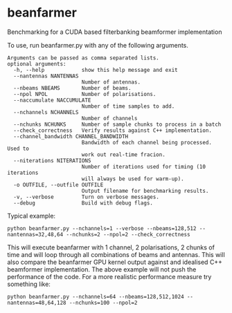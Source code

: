 # beanfarmer
Benchmarking for a CUDA based filterbanking beamformer implementation

To use, run beanfarmer.py with any of the following arguments.  

~~~~
Arguments can be passed as comma separated lists.
optional arguments:
  -h, --help            show this help message and exit
  --nantennas NANTENNAS
                        Number of antennas.
  --nbeams NBEAMS       Number of beams.
  --npol NPOL           Number of polarisations.
  --naccumulate NACCUMULATE
                        Number of time samples to add.
  --nchannels NCHANNELS
                        Number of channels
  --nchunks NCHUNKS     Number of sample chunks to process in a batch
  --check_correctness   Verify results against C++ implementation.
  --channel_bandwidth CHANNEL_BANDWIDTH
                        Bandwidth of each channel being processed. Used to
                        work out real-time fracion.
  --niterations NITERATIONS
                        Number of iterations used for timing (10 iterations
                        will always be used for warm-up).
  -o OUTFILE, --outfile OUTFILE
                        Output filename for benchmarking results.
  -v, --verbose         Turn on verbose messages.
  --debug               Build with debug flags.
~~~~

Typical example:

~~~~
python beanfarmer.py --nchannels=1 --verbose --nbeams=128,512 --nantennas=32,48,64 --nchunks=2 --npol=2 --check_correctness
~~~~

This will execute beanfarmer with 1 channel, 2 polarisations, 2 chunks of time and will loop through all combinations of beams and antennas. This will also compare the beanfarmer GPU kernel output against and idealised C++ beamformer implementation. The above example will not push the performance of the code. For a more realistic performance measure try something like:

~~~~
python beanfarmer.py --nchannels=64 --nbeams=128,512,1024 --nantennas=48,64,128 --nchunks=100 --npol=2
~~~~